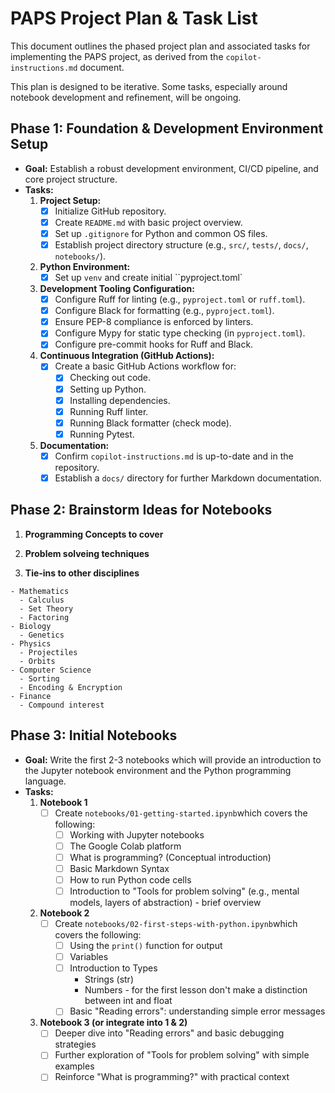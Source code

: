 # PAPS Project Plan & Task List

This document outlines the phased project plan and associated tasks for implementing the PAPS project, as derived from the `copilot-instructions.md` document.

This plan is designed to be iterative. Some tasks, especially around notebook development and refinement, will be ongoing.

## Phase 1: Foundation & Development Environment Setup

* **Goal:** Establish a robust development environment, CI/CD pipeline, and core project structure.
* **Tasks:**
    1. **Project Setup:**
        * [x] Initialize GitHub repository.
        * [x] Create `README.md` with basic project overview.
        * [x] Set up `.gitignore` for Python and common OS files.
        * [x] Establish project directory structure (e.g., `src/`, `tests/`, `docs/`, `notebooks/`).
    2. **Python Environment:**
        * [x] Set up `venv` and create initial ``pyproject.toml` 
    3. **Development Tooling Configuration:**
        * [x] Configure Ruff for linting (e.g., `pyproject.toml` or `ruff.toml`).
        * [x] Configure Black for formatting (e.g., `pyproject.toml`).
        * [x] Ensure PEP-8 compliance is enforced by linters.
        * [x] Configure Mypy for static type checking (in `pyproject.toml`).
        * [x] Configure pre-commit hooks for Ruff and Black.
    4. **Continuous Integration (GitHub Actions):**
        * [x] Create a basic GitHub Actions workflow for:
            * [x] Checking out code.
            * [x] Setting up Python.
            * [x] Installing dependencies.
            * [x] Running Ruff linter.
            * [x] Running Black formatter (check mode).
            * [x] Running Pytest.
    5. **Documentation:**
        * [x] Confirm `copilot-instructions.md` is up-to-date and in the repository.
        * [x] Establish a `docs/` directory for further Markdown documentation.

## Phase 2: Brainstorm Ideas for Notebooks

  1. **Programming Concepts to cover**

  2. **Problem solveing techniques**

  3. **Tie-ins to other disciplines**

    - Mathematics
      - Calculus
      - Set Theory
      - Factoring
    - Biology
      - Genetics
    - Physics
      - Projectiles
      - Orbits
    - Computer Science
      - Sorting
      - Encoding & Encryption
    - Finance  
      - Compound interest

## Phase 3: Initial Notebooks

* **Goal:** Write the first 2-3 notebooks which will provide an introduction to the Jupyter notebook environment and the Python programming language.
* **Tasks:**
    1. **Notebook 1**
        * [ ] Create `notebooks/01-getting-started.ipynb`which covers the following:
          * [ ] Working with Jupyter notebooks
          * [ ] The Google Colab platform
          * [ ] What is programming? (Conceptual introduction)
          * [ ] Basic Markdown Syntax
          * [ ] How to run Python code cells
          * [ ] Introduction to "Tools for problem solving" (e.g., mental models, layers of abstraction) - brief overview
    2. **Notebook 2**
        * [ ] Create `notebooks/02-first-steps-with-python.ipynb`which covers the following:
          * [ ] Using the `print()` function for output
          * [ ] Variables
          * [ ] Introduction to Types
            * Strings (str)
            * Numbers - for the first lesson don't make a distinction between int and float
          * [ ] Basic "Reading errors": understanding simple error messages
    3. **Notebook 3 (or integrate into 1 & 2)**
        * [ ] Deeper dive into "Reading errors" and basic debugging strategies
        * [ ] Further exploration of "Tools for problem solving" with simple examples
        * [ ] Reinforce "What is programming?" with practical context
